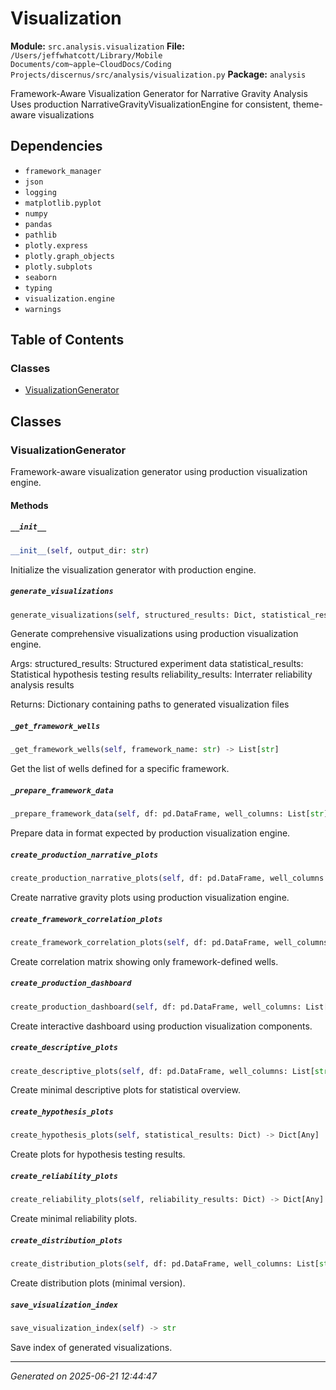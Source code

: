 # Visualization

**Module:** `src.analysis.visualization`
**File:** `/Users/jeffwhatcott/Library/Mobile Documents/com~apple~CloudDocs/Coding Projects/discernus/src/analysis/visualization.py`
**Package:** `analysis`

Framework-Aware Visualization Generator for Narrative Gravity Analysis
Uses production NarrativeGravityVisualizationEngine for consistent, theme-aware visualizations

## Dependencies

- `framework_manager`
- `json`
- `logging`
- `matplotlib.pyplot`
- `numpy`
- `pandas`
- `pathlib`
- `plotly.express`
- `plotly.graph_objects`
- `plotly.subplots`
- `seaborn`
- `typing`
- `visualization.engine`
- `warnings`

## Table of Contents

### Classes
- [VisualizationGenerator](#visualizationgenerator)

## Classes

### VisualizationGenerator

Framework-aware visualization generator using production visualization engine.

#### Methods

##### `__init__`
```python
__init__(self, output_dir: str)
```

Initialize the visualization generator with production engine.

##### `generate_visualizations`
```python
generate_visualizations(self, structured_results: Dict, statistical_results: Dict, reliability_results: Dict) -> Dict[Any]
```

Generate comprehensive visualizations using production visualization engine.

Args:
    structured_results: Structured experiment data
    statistical_results: Statistical hypothesis testing results
    reliability_results: Interrater reliability analysis results
    
Returns:
    Dictionary containing paths to generated visualization files

##### `_get_framework_wells`
```python
_get_framework_wells(self, framework_name: str) -> List[str]
```

Get the list of wells defined for a specific framework.

##### `_prepare_framework_data`
```python
_prepare_framework_data(self, df: pd.DataFrame, well_columns: List[str], framework_name: str) -> Dict
```

Prepare data in format expected by production visualization engine.

##### `create_production_narrative_plots`
```python
create_production_narrative_plots(self, df: pd.DataFrame, well_columns: List[str], framework_name: str) -> Dict[Any]
```

Create narrative gravity plots using production visualization engine.

##### `create_framework_correlation_plots`
```python
create_framework_correlation_plots(self, df: pd.DataFrame, well_columns: List[str], framework_name: str) -> Dict[Any]
```

Create correlation matrix showing only framework-defined wells.

##### `create_production_dashboard`
```python
create_production_dashboard(self, df: pd.DataFrame, well_columns: List[str], statistical_results: Dict, framework_name: str) -> Dict[Any]
```

Create interactive dashboard using production visualization components.

##### `create_descriptive_plots`
```python
create_descriptive_plots(self, df: pd.DataFrame, well_columns: List[str], framework_name: str) -> Dict[Any]
```

Create minimal descriptive plots for statistical overview.

##### `create_hypothesis_plots`
```python
create_hypothesis_plots(self, statistical_results: Dict) -> Dict[Any]
```

Create plots for hypothesis testing results.

##### `create_reliability_plots`
```python
create_reliability_plots(self, reliability_results: Dict) -> Dict[Any]
```

Create minimal reliability plots.

##### `create_distribution_plots`
```python
create_distribution_plots(self, df: pd.DataFrame, well_columns: List[str]) -> Dict[Any]
```

Create distribution plots (minimal version).

##### `save_visualization_index`
```python
save_visualization_index(self) -> str
```

Save index of generated visualizations.

---

*Generated on 2025-06-21 12:44:47*
